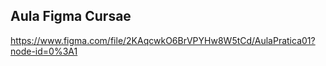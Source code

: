 ## Aula Figma Cursae



https://www.figma.com/file/2KAqcwkO6BrVPYHw8W5tCd/AulaPratica01?node-id=0%3A1

